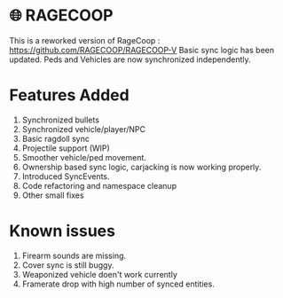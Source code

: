 
# 🌐 RAGECOOP
This is a reworked version of RageCoop : https://github.com/RAGECOOP/RAGECOOP-V
Basic sync logic has been updated. Peds and Vehicles are now synchronized independently.

# Features Added
1. Synchronized bullets
2. Synchronized vehicle/player/NPC
3. Basic ragdoll sync
4. Projectile support (WIP)
5. Smoother vehicle/ped movement.
6. Ownership based sync logic, carjacking is now working properly.
7. Introduced SyncEvents.
8. Code refactoring and namespace cleanup
9. Other small fixes

# Known issues
1. Firearm sounds are missing.
2. Cover sync is still buggy.
3. Weaponized vehicle doen't work currently
4. Framerate drop with high number of synced entities.
